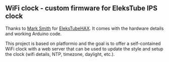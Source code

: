 ## WiFi clock - custom firmware for EleksTube IPS clock

Thanks to [Mark Smith](https://github.com/SmittyHalibut) for [EleksTubeHAX](https://github.com/SmittyHalibut/EleksTubeHAX). It comes with the hardware details and working Arduino code.

This project is based on platformio and the goal is to offer a self-contained WiFi clock with a web server that can be used to update the style and setup the clock (wifi details, NTP, timezone, daylight, etc.).
